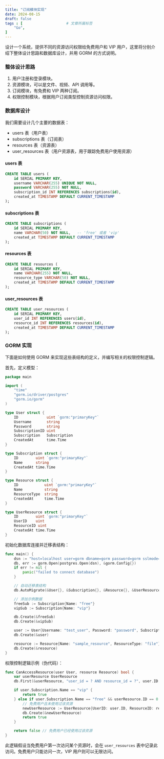 ```yaml
---
title: "订阅模块实现"
date: 2024-08-15
draft: false
tags : [                    # 文章所属标签
    "Go",
]
---
```



设计一个系统，提供不同的资源访问权限给免费用户和 VIP 用户，这里将分别介绍下整体设计思路和数据库设计，并用 GORM 的方式说明。

### 整体设计思路

1. 用户注册和登录模块。
2. 资源模块，可以是文件、视频、API 调用等。
3. 订阅模块，有免费和 VIP 两种订阅。
4. 权限控制模块，根据用户订阅类型控制资源访问权限。

### 数据库设计

我们需要设计几个主要的数据表：
- users 表（用户表）
- subscriptions 表（订阅表）
- resources 表（资源表）
- user_resources 表（用户资源表，用于跟踪免费用户使用资源）

#### users 表

```sql
CREATE TABLE users (
    id SERIAL PRIMARY KEY,
    username VARCHAR(255) UNIQUE NOT NULL,
    password VARCHAR(255) NOT NULL,
    subscription_id INT REFERENCES subscriptions(id),
    created_at TIMESTAMP DEFAULT CURRENT_TIMESTAMP
);
```

#### subscriptions 表

```sql
CREATE TABLE subscriptions (
    id SERIAL PRIMARY KEY,
    name VARCHAR(50) NOT NULL,   -- 'free' 或者 'vip'
    created_at TIMESTAMP DEFAULT CURRENT_TIMESTAMP
);
```

#### resources 表

```sql
CREATE TABLE resources (
    id SERIAL PRIMARY KEY,
    name VARCHAR(255) NOT NULL,
    resource_type VARCHAR(50) NOT NULL,
    created_at TIMESTAMP DEFAULT CURRENT_TIMESTAMP
);
```

#### user_resources 表

```sql
CREATE TABLE user_resources (
    id SERIAL PRIMARY KEY,
    user_id INT REFERENCES users(id),
    resource_id INT REFERENCES resources(id),
    created_at TIMESTAMP DEFAULT CURRENT_TIMESTAMP
);
```

### GORM 实现

下面是如何使用 GORM 来实现这些表结构的定义，并编写相关的权限控制逻辑。

首先，定义模型：

```go
package main

import (
    "time"
    "gorm.io/driver/postgres"
    "gorm.io/gorm"
)

type User struct {
    ID             uint `gorm:"primaryKey"`
    Username       string
    Password       string
    SubscriptionID uint
    Subscription   Subscription
    CreatedAt      time.Time
}

type Subscription struct {
    ID        uint `gorm:"primaryKey"`
    Name      string
    CreatedAt time.Time
}

type Resource struct {
    ID            uint `gorm:"primaryKey"`
    Name          string
    ResourceType  string
    CreatedAt     time.Time
}

type UserResource struct {
    ID        uint `gorm:"primaryKey"`
    UserID    uint
    ResourceID uint
    CreatedAt time.Time
}
```

初始化数据库连接并迁移表结构：

```go
func main() {
    dsn := "host=localhost user=gorm dbname=gorm password=gorm sslmode=disable"
    db, err := gorm.Open(postgres.Open(dsn), &gorm.Config{})
    if err != nil {
        panic("failed to connect database")
    }

    // 自动迁移表结构
    db.AutoMigrate(&User{}, &Subscription{}, &Resource{}, &UserResource{})

    // 添加示例数据
    freeSub := Subscription{Name: "free"}
    vipSub := Subscription{Name: "vip"}

    db.Create(&freeSub)
    db.Create(&vipSub)

    user := User{Username: "test_user", Password: "password", SubscriptionID: freeSub.ID}
    db.Create(&user)

    resource := Resource{Name: "sample_resource", ResourceType: "file"}
    db.Create(&resource)
}
```

权限控制逻辑示例（伪代码）：

```go
func CanAccessResource(user User, resource Resource) bool {
    var userResource UserResource
    db.First(&userResource, "user_id = ? AND resource_id = ?", user.ID, resource.ID)

    if user.Subscription.Name == "vip" {
        return true
    } else if user.Subscription.Name == "free" && userResource.ID == 0 {
        // 免费用户且未使用过该资源
        newUserResource := UserResource{UserID: user.ID, ResourceID: resource.ID}
        db.Create(&newUserResource)
        return true
    }

    return false // 免费用户已经使用过该资源
}
```

此逻辑假设当免费用户第一次访问某个资源时，会在 `user_resources` 表中记录此访问。免费用户只能访问一次，VIP 用户则可以无限访问。
